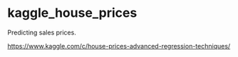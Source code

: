 # kaggle_house_prices

Predicting sales prices.

https://www.kaggle.com/c/house-prices-advanced-regression-techniques/
